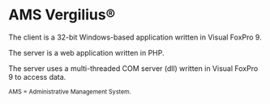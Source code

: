 # AMS Vergilius®

The client is a 32-bit Windows-based application written in Visual FoxPro 9.

The server is a web application written in PHP.

The server uses a multi-threaded COM server (dll) written in Visual FoxPro 9 to access data.

<sup>AMS = Administrative Management System.</sup>
